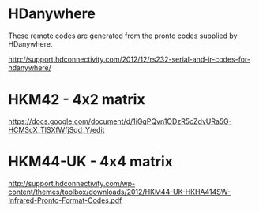# HDanywhere

These remote codes are generated from the pronto codes supplied by HDanywhere.

http://support.hdconnectivity.com/2012/12/rs232-serial-and-ir-codes-for-hdanywhere/


# HKM42 - 4x2 matrix

https://docs.google.com/document/d/1iGqPQvn1ODzR5cZdvURa5G-HCMScX_TlSXfWfjSqd_Y/edit

# HKM44-UK - 4x4 matrix

http://support.hdconnectivity.com/wp-content/themes/toolbox/downloads/2012/HKM44-UK-HKHA414SW-Infrared-Pronto-Format-Codes.pdf


